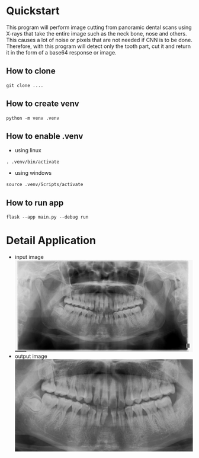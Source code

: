# Quickstart
This program will perform image cutting from panoramic dental scans using X-rays that take the entire image such as the neck bone, nose and others. This causes a lot of noise or pixels that are not needed if CNN is to be done. Therefore, with this program will detect only the tooth part, cut it and return it in the form of a base64 response or image.

## How to clone
```
git clone ....
```

## How to create venv
```
python -m venv .venv
```

## How to enable .venv
- using linux
```
. .venv/bin/activate
```
- using windows
```
source .venv/Scripts/activate
```

## How to run app
```
flask --app main.py --debug run
```

# Detail Application
- input image
![input image](image_test.png)
- output image
![input image](image_result.png)
